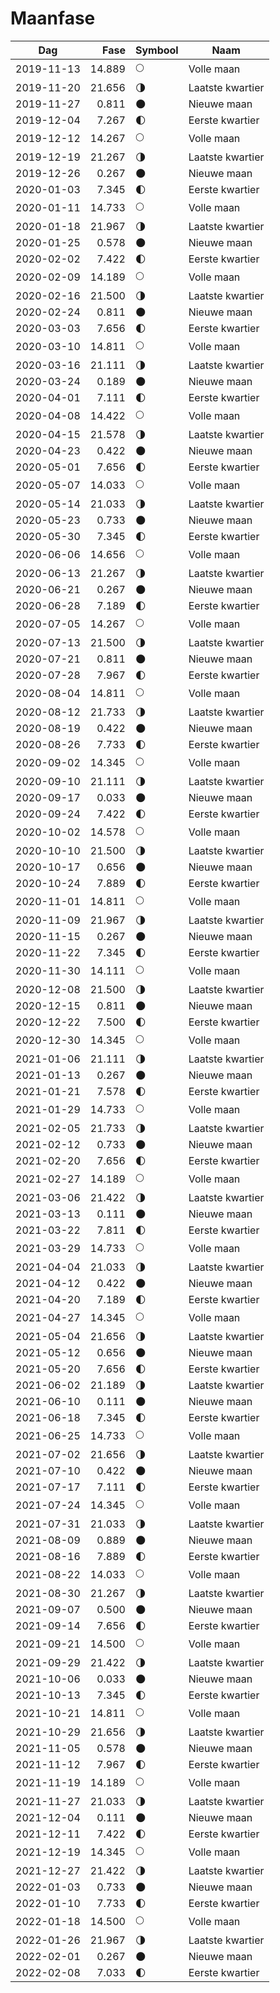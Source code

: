 # Maanfase
    
Dag        | Fase   | Symbool | Naam
-----------|-------:|---|---
2019-11-13 | 14.889 | 🌕 | Volle maan
2019-11-20 | 21.656 | 🌗 | Laatste kwartier
2019-11-27 |  0.811 | 🌑 | Nieuwe maan
2019-12-04 |  7.267 | 🌓 | Eerste kwartier
2019-12-12 | 14.267 | 🌕 | Volle maan
2019-12-19 | 21.267 | 🌗 | Laatste kwartier
2019-12-26 |  0.267 | 🌑 | Nieuwe maan
2020-01-03 |  7.345 | 🌓 | Eerste kwartier
2020-01-11 | 14.733 | 🌕 | Volle maan
2020-01-18 | 21.967 | 🌗 | Laatste kwartier
2020-01-25 |  0.578 | 🌑 | Nieuwe maan
2020-02-02 |  7.422 | 🌓 | Eerste kwartier
2020-02-09 | 14.189 | 🌕 | Volle maan
2020-02-16 | 21.500 | 🌗 | Laatste kwartier
2020-02-24 |  0.811 | 🌑 | Nieuwe maan
2020-03-03 |  7.656 | 🌓 | Eerste kwartier
2020-03-10 | 14.811 | 🌕 | Volle maan
2020-03-16 | 21.111 | 🌗 | Laatste kwartier
2020-03-24 |  0.189 | 🌑 | Nieuwe maan
2020-04-01 |  7.111 | 🌓 | Eerste kwartier
2020-04-08 | 14.422 | 🌕 | Volle maan
2020-04-15 | 21.578 | 🌗 | Laatste kwartier
2020-04-23 |  0.422 | 🌑 | Nieuwe maan
2020-05-01 |  7.656 | 🌓 | Eerste kwartier
2020-05-07 | 14.033 | 🌕 | Volle maan
2020-05-14 | 21.033 | 🌗 | Laatste kwartier
2020-05-23 |  0.733 | 🌑 | Nieuwe maan
2020-05-30 |  7.345 | 🌓 | Eerste kwartier
2020-06-06 | 14.656 | 🌕 | Volle maan
2020-06-13 | 21.267 | 🌗 | Laatste kwartier
2020-06-21 |  0.267 | 🌑 | Nieuwe maan
2020-06-28 |  7.189 | 🌓 | Eerste kwartier
2020-07-05 | 14.267 | 🌕 | Volle maan
2020-07-13 | 21.500 | 🌗 | Laatste kwartier
2020-07-21 |  0.811 | 🌑 | Nieuwe maan
2020-07-28 |  7.967 | 🌓 | Eerste kwartier
2020-08-04 | 14.811 | 🌕 | Volle maan
2020-08-12 | 21.733 | 🌗 | Laatste kwartier
2020-08-19 |  0.422 | 🌑 | Nieuwe maan
2020-08-26 |  7.733 | 🌓 | Eerste kwartier
2020-09-02 | 14.345 | 🌕 | Volle maan
2020-09-10 | 21.111 | 🌗 | Laatste kwartier
2020-09-17 |  0.033 | 🌑 | Nieuwe maan
2020-09-24 |  7.422 | 🌓 | Eerste kwartier
2020-10-02 | 14.578 | 🌕 | Volle maan
2020-10-10 | 21.500 | 🌗 | Laatste kwartier
2020-10-17 |  0.656 | 🌑 | Nieuwe maan
2020-10-24 |  7.889 | 🌓 | Eerste kwartier
2020-11-01 | 14.811 | 🌕 | Volle maan
2020-11-09 | 21.967 | 🌗 | Laatste kwartier
2020-11-15 |  0.267 | 🌑 | Nieuwe maan
2020-11-22 |  7.345 | 🌓 | Eerste kwartier
2020-11-30 | 14.111 | 🌕 | Volle maan
2020-12-08 | 21.500 | 🌗 | Laatste kwartier
2020-12-15 |  0.811 | 🌑 | Nieuwe maan
2020-12-22 |  7.500 | 🌓 | Eerste kwartier
2020-12-30 | 14.345 | 🌕 | Volle maan
2021-01-06 | 21.111 | 🌗 | Laatste kwartier
2021-01-13 |  0.267 | 🌑 | Nieuwe maan
2021-01-21 |  7.578 | 🌓 | Eerste kwartier
2021-01-29 | 14.733 | 🌕 | Volle maan
2021-02-05 | 21.733 | 🌗 | Laatste kwartier
2021-02-12 |  0.733 | 🌑 | Nieuwe maan
2021-02-20 |  7.656 | 🌓 | Eerste kwartier
2021-02-27 | 14.189 | 🌕 | Volle maan
2021-03-06 | 21.422 | 🌗 | Laatste kwartier
2021-03-13 |  0.111 | 🌑 | Nieuwe maan
2021-03-22 |  7.811 | 🌓 | Eerste kwartier
2021-03-29 | 14.733 | 🌕 | Volle maan
2021-04-04 | 21.033 | 🌗 | Laatste kwartier
2021-04-12 |  0.422 | 🌑 | Nieuwe maan
2021-04-20 |  7.189 | 🌓 | Eerste kwartier
2021-04-27 | 14.345 | 🌕 | Volle maan
2021-05-04 | 21.656 | 🌗 | Laatste kwartier
2021-05-12 |  0.656 | 🌑 | Nieuwe maan
2021-05-20 |  7.656 | 🌓 | Eerste kwartier
2021-06-02 | 21.189 | 🌗 | Laatste kwartier
2021-06-10 |  0.111 | 🌑 | Nieuwe maan
2021-06-18 |  7.345 | 🌓 | Eerste kwartier
2021-06-25 | 14.733 | 🌕 | Volle maan
2021-07-02 | 21.656 | 🌗 | Laatste kwartier
2021-07-10 |  0.422 | 🌑 | Nieuwe maan
2021-07-17 |  7.111 | 🌓 | Eerste kwartier
2021-07-24 | 14.345 | 🌕 | Volle maan
2021-07-31 | 21.033 | 🌗 | Laatste kwartier
2021-08-09 |  0.889 | 🌑 | Nieuwe maan
2021-08-16 |  7.889 | 🌓 | Eerste kwartier
2021-08-22 | 14.033 | 🌕 | Volle maan
2021-08-30 | 21.267 | 🌗 | Laatste kwartier
2021-09-07 |  0.500 | 🌑 | Nieuwe maan
2021-09-14 |  7.656 | 🌓 | Eerste kwartier
2021-09-21 | 14.500 | 🌕 | Volle maan
2021-09-29 | 21.422 | 🌗 | Laatste kwartier
2021-10-06 |  0.033 | 🌑 | Nieuwe maan
2021-10-13 |  7.345 | 🌓 | Eerste kwartier
2021-10-21 | 14.811 | 🌕 | Volle maan
2021-10-29 | 21.656 | 🌗 | Laatste kwartier
2021-11-05 |  0.578 | 🌑 | Nieuwe maan
2021-11-12 |  7.967 | 🌓 | Eerste kwartier
2021-11-19 | 14.189 | 🌕 | Volle maan
2021-11-27 | 21.033 | 🌗 | Laatste kwartier
2021-12-04 |  0.111 | 🌑 | Nieuwe maan
2021-12-11 |  7.422 | 🌓 | Eerste kwartier
2021-12-19 | 14.345 | 🌕 | Volle maan
2021-12-27 | 21.422 | 🌗 | Laatste kwartier
2022-01-03 |  0.733 | 🌑 | Nieuwe maan
2022-01-10 |  7.733 | 🌓 | Eerste kwartier
2022-01-18 | 14.500 | 🌕 | Volle maan
2022-01-26 | 21.967 | 🌗 | Laatste kwartier
2022-02-01 |  0.267 | 🌑 | Nieuwe maan
2022-02-08 |  7.033 | 🌓 | Eerste kwartier
